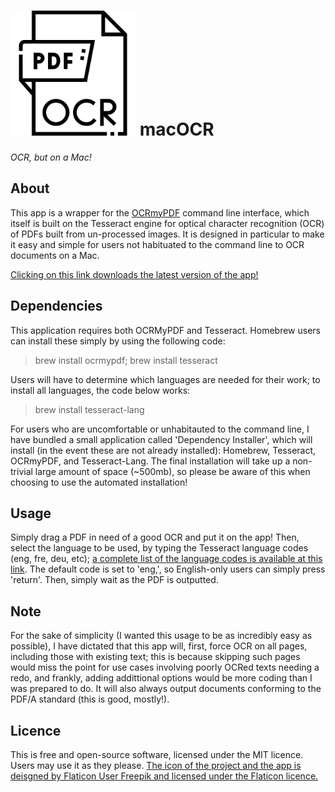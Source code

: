 # <img src="ocr.png" alt="icon" width="200"/> macOCR
*OCR, but on a Mac!*
## About
This app is a wrapper for the [OCRmyPDF](https://github.com/ocrmypdf/OCRmyPDF) command line interface, which itself is built on the Tesseract engine for optical character recognition (OCR) of PDFs built from un-processed images.  It is designed in particular to make it easy and simple for users not habituated to the command line to OCR documents on a Mac.


[Clicking on this link downloads the latest version of the app!](https://github.com/ezgranet/macocr/releases/download/v1.1.0/apps.zip)
## Dependencies
This application requires both OCRMyPDF and Tesseract. Homebrew users can install these simply by using the following code:
> brew install ocrmypdf; brew install tesseract
> 
Users will have to determine which languages are needed for their work; to install all languages, the code below works:

> brew install tesseract-lang

For users who are uncomfortable or unhabitauted to the command line, I have bundled a small application called 'Dependency Installer', which will install (in the event these are not already installed): Homebrew, Tesseract, OCRmyPDF, and Tesseract-Lang.  The final installation will take up a non-trivial large amount of space (~500mb), so please be aware of this when choosing to use the automated installation!  
## Usage
Simply drag a PDF in need of a good OCR and put it on the app! Then, select the language to be used, by typing the Tesseract language codes (eng, fre, deu, etc); [a complete list of the language codes is available at this link](https://tesseract-ocr.github.io/tessdoc/Data-Files-in-different-versions.html).  The default code is set to 'eng,', so English-only users can simply press 'return'. Then, simply wait as the PDF is outputted.
## Note
For the sake of simplicity (I wanted this usage to be as incredibly easy as possible), I have dictated that this app will, first, force OCR on all pages, including those with existing text; this is because skipping such pages would miss the point for use cases involving poorly OCRed texts needing a redo, and frankly, adding addittional options would be more coding than I was prepared to do.  It will also always output documents conforming to the PDF/A standard (this is good, mostly!).
## Licence
This is free and open-source software, licensed under the MIT licence.  Users may use it as they please.
[The icon of the project and the app is deisgned by Flaticon User Freepik and licensed under the Flaticon licence.](https://www.flaticon.com/free-icon/ocr_5115215)
